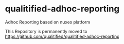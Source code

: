 # qualitified-adhoc-reporting
Adhoc Reporting based on nuxeo platform


This Repository is permanently moved to https://github.com/qualitified/qualitified-adhoc-reporting
